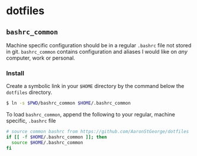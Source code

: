 # dotfiles

## `bashrc_common`
Machine specific configuration should be in a regular `.bashrc` file not stored in git.
`bashrc_common` contains configuration and aliases I would like on *any* computer, work or personal.


### Install
Create a symbolic link in your `$HOME` directory by the command below the `dotfiles` directory.
```sh
$ ln -s $PWD/bashrc_common $HOME/.bashrc_common
```
To load `bashrc_common`, append the following to your regular, machine specific, `.bashrc` file
```bash
# source common bashrc from https://github.com/AaronStGeorge/dotfiles
if [[ -f $HOME/.bashrc_common ]]; then
  source $HOME/.bashrc_common
fi
```
